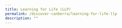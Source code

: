 ```yaml
---
title: Learning for Life (LLP)
permalink: /discover-canberra/learning-for-life-llp
description: ""
---
```

